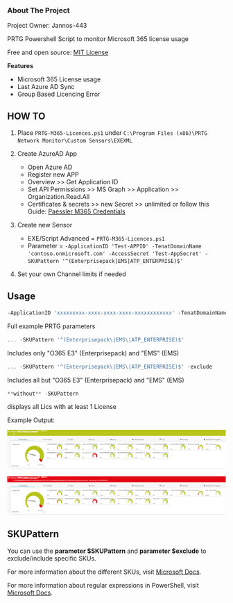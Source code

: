 <!-- ABOUT THE PROJECT -->
### About The Project
Project Owner: Jannos-443

PRTG Powershell Script to monitor Microsoft 365 license usage

Free and open source: [MIT License](https://github.com/Jannos-443/PRTG-M365/blob/main/LICENSE)

**Features**
* Microsoft 365 License usage
* Last Azure AD Sync
* Group Based Licencing Error

## HOW TO

1. Place `PRTG-M365-Licences.ps1` under `C:\Program Files (x86)\PRTG Network Monitor\Custom Sensors\EXEXML`

2. Create AzureAD App
   - Open Azure AD
   - Register new APP
   - Overview >> Get Application ID 
   - Set API Permissions >> MS Graph >> Application >> Organization.Read.All
   - Certificates & secrets >> new Secret >> unlimited
or follow this Guide: [Paessler M365 Credentials](https://kb.paessler.com/en/topic/88462-how-do-i-obtain-credentials-and-set-permissions-for-the-microsoft-365-sensors)

3. Create new Sensor 
   - EXE/Script Advanced = `PRTG-M365-Licences.ps1`
   - Parameter = `-ApplicationID 'Test-APPID' -TenatDomainName 'contoso.onmicrosoft.com' -AccessSecret 'Test-AppSecret' -SKUPattern '^(Enterprisepack|EMS|ATP_ENTERPRISE)$'`

4. Set your own Channel limits if needed

## Usage

```powershell
-ApplicationID 'xxxxxxxxx-xxxx-xxxx-xxxx-xxxxxxxxxxxx' -TenatDomainName 'contoso.onmicrosoft.com' -AccessSecret 'YourSecretKey' -SKUPattern '(Enterprisepack|EMS|ATP_ENTERPRISE|VISIOCLIENT|PROJECTPROFESSIONAL|DYN365_ENTERPRISE_SALES|DYN365_TEAM_MEMBERS|D365_CUSTOMER_SERVICE_ENT_ATTACH)'
```
Full example PRTG parameters

```powershell
... -SKUPattern '^(Enterprisepack\|EMS\|ATP_ENTERPRISE)$'
```
Includes only "O365 E3" (Enterprisepack) and "EMS" (EMS)

```powershell
... -SKUPattern '^(Enterprisepack\|EMS\|ATP_ENTERPRISE)$' -exclude
```
Includes all but  "O365 E3" (Enterprisepack) and "EMS" (EMS)

```powershell
**without** -SKUPattern 
```
 displays all Lics with at least 1 License


Example Output:

![PRTG-M365-Licences](media/ok.png)


![PRTG-M365-Licences](media/error.png)


SKUPattern
------------------
You can use the **parameter $SKUPattern** and **parameter $exclude** to exclude/include specific SKUs.

For more information about the different SKUs, visit [Microsoft Docs](https://docs.microsoft.com/en-us/azure/active-directory/enterprise-users/licensing-service-plan-reference).

For more information about regular expressions in PowerShell, visit [Microsoft Docs](https://docs.microsoft.com/en-us/powershell/module/microsoft.powershell.core/about/about_regular_expressions).
